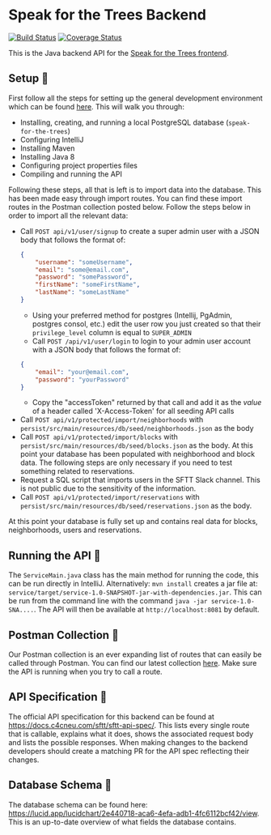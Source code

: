 # Speak for the Trees Backend

[![Build Status](https://travis-ci.org/Code-4-Community/backend-scaffold.svg?branch=master)](https://travis-ci.org/Code-4-Community/backend-scaffold)
[![Coverage Status](https://coveralls.io/repos/github/Code-4-Community/speak-for-the-trees-backend-v2/badge.svg?branch=master)](https://coveralls.io/github/Code-4-Community/speak-for-the-trees-backend-v2?branch=master)

This is the Java backend API for the [Speak for the Trees frontend](https://github.com/Code-4-Community/speak-for-the-trees-frontend). 

## Setup :wrench:
First follow all the steps for setting up the general development environment which can be found [here](https://docs.c4cneu.com/getting-started/setup-local-dev/). This will walk you through:
- Installing, creating, and running a local PostgreSQL database (`speak-for-the-trees`)
- Configuring IntelliJ
- Installing Maven
- Installing Java 8
- Configuring project properties files
- Compiling and running the API

Following these steps, all that is left is to import data into the database. This has been made easy through import routes. You can find these import routes in the Postman collection posted below. Follow the steps below in order to import all the relevant data:
- Call `POST api/v1/user/signup` to create a super admin user with a JSON body that follows the format of:
  ```json 
  {
      "username": "someUsername",
      "email": "some@email.com",
      "password": "somePassword",
      "firstName": "someFirstName",
      "lastName": "someLastName"
  }
  ```
  - Using your preferred method for postgres (Intellij, PgAdmin, postgres consol, etc.) edit the user row you just created so that their `privilege_level` column is equal to `SUPER_ADMIN`
  - Call `POST /api/v1/user/login` to login to your admin user account with a JSON body that follows the format of:
  ```json
  {
      "email": "your@email.com",
      "password": "yourPassword"
  }
  ```
  - Copy the "accessToken" returned by that call and add it as the _value_ of a header called 'X-Access-Token' for all seeding API calls
- Call `POST api/v1/protected/import/neighborhoods` with `persist/src/main/resources/db/seed/neighborhoods.json` as the body
- Call `POST api/v1/protected/import/blocks` with `persist/src/main/resources/db/seed/blocks.json` as the body. At this point your database has been populated with neighborhood and block data. The following steps are only necessary if you need to test something related to reservations.
- Request a SQL script that imports users in the SFTT Slack channel. This is not public due to the sensitivity of the information.
- Call `POST api/v1/protected/import/reservations` with `persist/src/main/resources/db/seed/reservations.json` as the body. 

At this point your database is fully set up and contains real data for blocks, neighborhoods, users and reservations. 

## Running the API :robot:
The `ServiceMain.java` class has the main method for running the code, this can be run directly in IntelliJ. Alternatively: `mvn install` creates a jar file at: `service/target/service-1.0-SNAPSHOT-jar-with-dependencies.jar`. This can be run from the command line with the command `java -jar service-1.0-SNA....`. The API will then be available at `http://localhost:8081` by default.

## Postman Collection :rocket:
Our Postman collection is an ever expanding list of routes that can easily be called through Postman. You can find our latest collection [here](https://www.getpostman.com/collections/2f26c24b1306cecdfa56). Make sure the API is running when you try to call a route. 

## API Specification :book:
The official API specification for this backend can be found at https://docs.c4cneu.com/sftt/sftt-api-spec/. This lists every single route that is callable, explains what it does, shows the associated request body and lists the possible responses. When making changes to the backend developers should create a matching PR for the API spec reflecting their changes. 

## Database Schema :pencil:
The database schema can be found here: https://lucid.app/lucidchart/2e440718-aca6-4efa-adb1-4fc6112bcf42/view. This is an up-to-date overview of what fields the database contains. 
